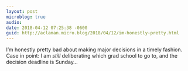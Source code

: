 ```yaml
---
layout: post
microblog: true
audio: 
date: 2018-04-12 07:25:38 -0600
guid: http://aclaman.micro.blog/2018/04/12/im-honestly-pretty.html
---
```

I’m honestly pretty bad about making major decisions in a timely fashion. Case in point: I am *still* deliberating which grad school to go to, and the decision deadline is Sunday…
